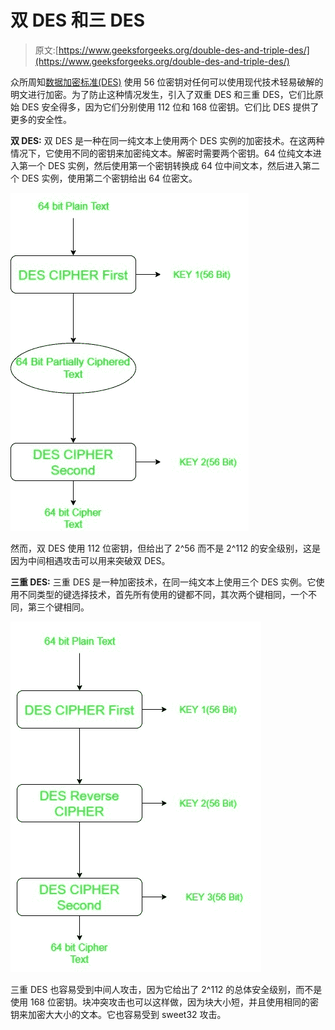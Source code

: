 # 双 DES 和三 DES

> 原文:[https://www.geeksforgeeks.org/double-des-and-triple-des/](https://www.geeksforgeeks.org/double-des-and-triple-des/)

众所周知[数据加密标准(DES)](https://www.geeksforgeeks.org/data-encryption-standard-des-set-1/) 使用 56 位密钥对任何可以使用现代技术轻易破解的明文进行加密。为了防止这种情况发生，引入了双重 DES 和三重 DES，它们比原始 DES 安全得多，因为它们分别使用 112 位和 168 位密钥。它们比 DES 提供了更多的安全性。

**双 DES:**
双 DES 是一种在同一纯文本上使用两个 DES 实例的加密技术。在这两种情况下，它使用不同的密钥来加密纯文本。解密时需要两个密钥。64 位纯文本进入第一个 DES 实例，然后使用第一个密钥转换成 64 位中间文本，然后进入第二个 DES 实例，使用第二个密钥给出 64 位密文。

![](img/e32f3f232560d843fc3e53ec37160488.png)

然而，双 DES 使用 112 位密钥，但给出了 2^56 而不是 2^112 的安全级别，这是因为中间相遇攻击可以用来突破双 DES。

**三重 DES:**
三重 DES 是一种加密技术，在同一纯文本上使用三个 DES 实例。它使用不同类型的键选择技术，首先所有使用的键都不同，其次两个键相同，一个不同，第三个键相同。

![](img/e1229209b142118d5823caf3197d106a.png)

三重 DES 也容易受到中间人攻击，因为它给出了 2^112 的总体安全级别，而不是使用 168 位密钥。块冲突攻击也可以这样做，因为块大小短，并且使用相同的密钥来加密大大小的文本。它也容易受到 sweet32 攻击。